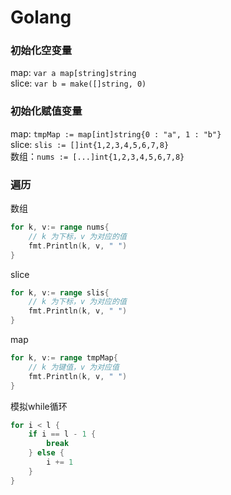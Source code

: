 # Golang

### 初始化空变量
map: `var a map[string]string`  
slice: `var b = make([]string, 0)`

### 初始化赋值变量
map: `tmpMap := map[int]string{0 : "a", 1 : "b"}`  
slice: `slis := []int{1,2,3,4,5,6,7,8}`  
数组：`nums := [...]int{1,2,3,4,5,6,7,8}`
 
### 遍历
数组
```go
for k, v:= range nums{
    // k 为下标，v 为对应的值
    fmt.Println(k, v, " ")
}
```
slice
```go
for k, v:= range slis{
    // k 为下标，v 为对应的值
    fmt.Println(k, v, " ")
}
```
map
```go
for k, v:= range tmpMap{
    // k 为键值，v 为对应值
    fmt.Println(k, v, " ")
}
```
模拟while循环
```go
for i < l {
	if i == l - 1 {
		break
	} else {
		i += 1
	}
}
```

